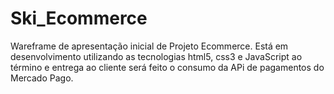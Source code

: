 # Ski_Ecommerce
Wareframe de apresentação inicial de Projeto Ecommerce. Está em desenvolvimento utilizando as tecnologias html5, css3 e JavaScript ao término e entrega ao cliente será feito o consumo da APi de pagamentos do Mercado Pago.
